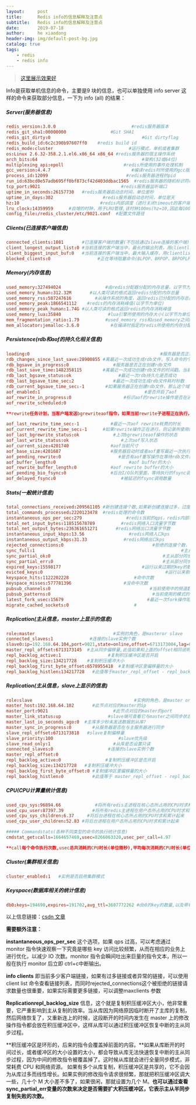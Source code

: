 ```yaml
---
layout:     post
title:      Redis info的信息解释及注意点
subtitle:   Redis info的信息解释及注意点
date:       2019-07-18
author:     he xiaodong
header-img: img/default-post-bg.jpg
catalog: true
tags:
    - redis
    - redis info
---
```


> [这里展示效果好](http://river0314.lofter.com/post/1d03f335_efda21c1)

Info是获取单机信息的命令，主要是9 块的信息，也可以单独使用 info server 这样的命令来获取部分信息，一下为 info (all) 的结果：

##### Server(服务器信息)
```conf
redis_version:3.0.0                             #redis服务器版本
redis_git_sha1:00000000                 #Git SHA1
redis_git_dirty:0                                   #Git dirtyflag
redis_build_id:6c2c390b97607ff0    #redis build id
redis_mode:cluster                             #运行模式，单机或者集群
os:Linux 2.6.32-358.2.1.el6.x86_64 x86_64 #redis服务器的宿主操作系统
arch_bits:64                                        #架构(32或64位)
multiplexing_api:epoll                       #redis所使用的事件处理机制
gcc_version:4.4.7                               #编译redis时所使用的gcc版本
process_id:12099                              #redis服务器进程的pid
run_id:63bcd0e57adb695ff0bf873cf42d403ddbac1565  #redis服务器的随机标识符(用于sentinel和集群)
tcp_port:9021                               #redis服务器监听端口
uptime_in_seconds:26157730   #redis服务器启动总时间，单位是秒
uptime_in_days:302                   #redis服务器启动总时间，单位是天
hz:10                               #redis内部调度（进行关闭timeout的客户端，删除过期key等等）频率，程序规定serverCron每秒运行10次。
lru_clock:14359959      #自增的时钟，用于LRU管理,该时钟100ms(hz=10,因此每1000ms/10=100ms执行一次定时任务)更新一次。
config_file:/redis_cluster/etc/9021.conf  #配置文件路径
```

##### Clients(已连接客户端信息)
```conf
connected_clients:1081       #已连接客户端的数量(不包括通过slave连接的客户端)
client_longest_output_list:0 #当前连接的客户端当中，最长的输出列表，用clientlist命令观察omem字段最大值
client_biggest_input_buf:0   #当前连接的客户端当中，最大输入缓存，用clientlist命令观察qbuf和qbuf-free两个字段最大值
blocked_clients:0                  #正在等待阻塞命令(BLPOP、BRPOP、BRPOPLPUSH)的客户端的数量
```

##### Memory(内存信息)
```conf
used_memory:327494024                 #由redis分配器分配的内存总量，以字节为单位
used_memory_human:312.32M       #以人类可读的格式返回redis分配的内存总量
used_memory_rss:587247616         #从操作系统的角度，返回redis已分配的内存总量(俗称常驻集大小)。这个值和top命令的输出一致
used_memory_peak:1866541112    #redis的内存消耗峰值(以字节为单位) 
used_memory_peak_human:1.74G #以人类可读的格式返回redis的内存消耗峰值
used_memory_lua:35840                  #lua引擎所使用的内存大小(以字节为单位)
mem_fragmentation_ratio:1.79          #used_memory_rss和used_memory之间的比率，小于1表示使用了swap，大于1表示碎片比较多
mem_allocator:jemalloc-3.6.0            #在编译时指定的redis所使用的内存分配器。可以是libc、jemalloc或者tcmalloc
```

##### Persistence(rdb和aof的持久化相关信息)
```conf
loading:0                                                  #服务器是否正在载入持久化文件
rdb_changes_since_last_save:28900855 #离最近一次成功生成rdb文件，写入命令的个数，即有多少个写入命令没有持久化
rdb_bgsave_in_progress:0                 #服务器是否正在创建rdb文件
rdb_last_save_time:1482358115        #离最近一次成功创建rdb文件的时间戳。当前时间戳 - rdb_last_save_time=多少秒未成功生成rdb文件
rdb_last_bgsave_status:ok                  #最近一次rdb持久化是否成功
rdb_last_bgsave_time_sec:2               #最近一次成功生成rdb文件耗时秒数
rdb_current_bgsave_time_sec:-1        #如果服务器正在创建rdb文件，那么这个域记录的就是当前的创建操作已经耗费的秒数
aof_enabled:1                                        #是否开启了aof
aof_rewrite_in_progress:0                    #标识aof的rewrite操作是否在进行中
aof_rewrite_scheduled:0              

**rewrite任务计划，当客户端发送bgrewriteaof指令，如果当前rewrite子进程正在执行，那么将客户端请求的bgrewriteaof变为计划任务，待aof子进程结束后执行rewrite**

aof_last_rewrite_time_sec:-1            #最近一次aof rewrite耗费的时长
aof_current_rewrite_time_sec:-1      #如果rewrite操作正在进行，则记录所使用的时间，单位秒
aof_last_bgrewrite_status:ok             #上次bgrewriteaof操作的状态
aof_last_write_status:ok                    #上次aof写入状态
aof_current_size:4201740                #aof当前尺寸
aof_base_size:4201687                   #服务器启动时或者aof重写最近一次执行之后aof文件的大小
aof_pending_rewrite:0                      #是否有aof重写操作在等待rdb文件创建完毕之后执行?
aof_buffer_length:0                            #aof buffer的大小
aof_rewrite_buffer_length:0             #aof rewrite buffer的大小
aof_pending_bio_fsync:0                 #后台I/O队列里面，等待执行的fsync调用数量
aof_delayed_fsync:0                         #被延迟的fsync调用数量
```

##### Stats(一般统计信息)
```conf
total_connections_received:209561105 #新创建连接个数,如果新创建连接过多，过度地创建和销毁连接对性能有影响，说明短连接严重或连接池使用有问题，需调研代码的连接设置
total_commands_processed:2220123478  #redis处理的命令数
instantaneous_ops_per_sec:279                 #redis当前的qps，redis内部较实时的每秒执行的命令数
total_net_input_bytes:118515678789          #redis网络入口流量字节数
total_net_output_bytes:236361651271       #redis网络出口流量字节数
instantaneous_input_kbps:13.56                 #redis网络入口kps
instantaneous_output_kbps:31.33              #redis网络出口kps
rejected_connections:0                                  #拒绝的连接个数，redis连接个数达到maxclients限制，拒绝新连接的个数
sync_full:1                                                        #主从完全同步成功次数
sync_partial_ok:0                                           #主从部分同步成功次数
sync_partial_err:0                                          #主从部分同步失败次数
expired_keys:15598177                               #运行以来过期的key的数量
evicted_keys:0                                               #运行以来剔除(超过了maxmemory后)的key的数量
keyspace_hits:1122202228                         #命中次数
keyspace_misses:577781396                    #没命中次数
pubsub_channels:0                                      #当前使用中的频道数量
pubsub_patterns:0                                       #当前使用的模式的数量
latest_fork_usec:15679                                #最近一次fork操作阻塞redis进程的耗时数，单位微秒
migrate_cached_sockets:0                         #
```

##### Replication(主从信息，master上显示的信息)
```conf
role:master                              #实例的角色，是masteror slave
connected_slaves:1              #连接的slave实例个数
slave0:ip=192.168.64.104,port=9021,state=online,offset=6713173004,lag=0 #lag从库多少秒未向主库发送REPLCONF命令
master_repl_offset:6713173145  #主从同步偏移量,此值如果和上面的offset相同说明主从一致没延迟
repl_backlog_active:1                  #复制积压缓冲区是否开启
repl_backlog_size:134217728    #复制积压缓冲大小
repl_backlog_first_byte_offset:6578955418  #复制缓冲区里偏移量的大小
repl_backlog_histlen:134217728   #此值等于master_repl_offset - repl_backlog_first_byte_offset,该值不会超过repl_backlog_size的大小
```

##### Replication(主从信息，slave上显示的信息)
```conf
role:slave                                       #实例的角色，是master or slave
master_host:192.168.64.102       #此节点对应的master的ip
master_port:9021                         #此节点对应的master的port
master_link_status:up                  #slave端可查看它与master之间同步状态,当复制断开后表示down
master_last_io_seconds_ago:0  #主库多少秒未发送数据到从库?
master_sync_in_progress:0        #从服务器是否在与主服务器进行同步
slave_repl_offset:6713173818   #slave复制偏移量
slave_priority:100                         #slave优先级
slave_read_only:1                        #从库是否设置只读
connected_slaves:0                     #连接的slave实例个数
master_repl_offset:0         
repl_backlog_active:0                 #复制积压缓冲区是否开启
repl_backlog_size:134217728   #复制积压缓冲大小
repl_backlog_first_byte_offset:0 #复制缓冲区里偏移量的大小
repl_backlog_histlen:0           #此值等于 master_repl_offset - repl_backlog_first_byte_offset,该值不会超过repl_backlog_size的大小
```

##### CPU(CPU计算量统计信息)
```conf
used_cpu_sys:96894.66             #将所有redis主进程在核心态所占用的CPU时求和累计起来
used_cpu_user:87397.39           #将所有redis主进程在用户态所占用的CPU时求和累计起来
used_cpu_sys_children:6.37     #将后台进程在核心态所占用的CPU时求和累计起来
used_cpu_user_children:52.83 #将后台进程在用户态所占用的CPU时求和累计起来

##### Commandstats(各种不同类型的命令的执行统计信息)
cmdstat_get:calls=1664657469,usec=8266063320,usec_per_call=4.97  

**call每个命令执行次数,usec总共消耗的CPU时长(单位微秒),平均每次消耗的CPU时长(单位微秒)**
```

##### Cluster(集群相关信息)
```conf
cluster_enabled:1   #实例是否启用集群模式
```

##### Keyspace(数据库相关的统计信息)
```conf
db0:keys=194690,expires=191702,avg_ttl=3607772262 #db0的key的数量,以及带有生存期的key的数,平均存活时间
```

以上信息链接：[csdn 文章](https://blog.csdn.net/mysqldba23/article/details/68066322)


**需要额外注意：**

**instantaneous_ops_per_sec** 这个选项，如果 qps 过高，可以考虑通过 monitor 指令快速观察一下究竟是哪些 key 访问比较频繁，从而在相应的业务上进行优化，以减少 IO 次数。monitor 指令会瞬间吐出来巨量的指令文本，所以一般在执行 monitor 后立即 ctrl+c中断输出。

**info clients** 即当前多少客户端链接，如果有过多链接或者异常的链接，可以使用client list 命令查看链接列表，而同时rejected_connections这个被拒绝的链接请求数量也很重要，如果实际需要更多链接，可以调整maxclients 参数

**Replicationrepl_backlog_size** 信息，这个就是复制积压缓冲区大小，他非常重要，它严重影响到主从复制的效率。当从库因为网络原因临时断开了主库的复制，然后网络恢复了，又重新连上的时候，这段断开的时间内发生在 master 上的修改操作指令都会放在积压缓冲区中，这样从库可以通过积压缓冲区恢复中断的主从同步过程。

**积压缓冲区是环形的，后来的指令会覆盖掉前面的内容。**如果从库断开的时间过长，或者缓冲区的大小设置的太小，都会导致从库无法快速恢复中断的主从同步过程，因为中间的修改指令被覆盖掉了。这时候从库就会进行全量同步模式，非常耗费 CPU 和网络资源。 如果有多个从库复制，积压缓冲区是共享的，它不会因为从库过多而线性增长。如果实例的修改指令请求很频繁，那就把积压缓冲区调大一些，几十个 M 大小差不多了，如果很闲，那就设置为几个 M。**也可以通过查看sync_partial_err变量的次数来决定是否需要扩大积压缓冲区，它表示主从半同步复制失败的次数。**

